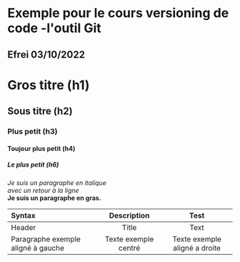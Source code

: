 # Exemple pour le cours versioning de code -l'outil Git
## Efrei 03/10/2022

# Gros titre (h1)
## Sous titre (h2)
### Plus petit (h3)
#### Toujour plus petit (h4)
##### Le plus petit (h6)

_Je suis un paragraphe en italique_\
_avec un retour à la ligne_\
**Je suis un paragraphe en gras.**


| Syntax     | Description | Test       |
| :--------  | :---------: | :------:   |
| Header     | Title       | Text       |
| Paragraphe exemple aligné à gauche | Texte exemple centré | Texte exemple aligné a droite  |

